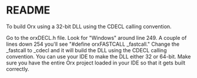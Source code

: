 # README
To build Orx using a 32-bit DLL using the CDECL calling convention. 

Go to the orxDECL.h file. Look for "Windows" around line 249. A couple of lines down 254 you'll see "#define orxFASTCALL _fastcall."
Change the _fastcall to _cdecl and it will build the DLL using the CDECL calling convention. You can use your IDE to make the DLL either 32 or 64-bit. 
Make sure you have the entire Orx project loaded in your IDE so that it gets built correctly. 
